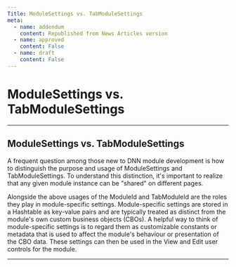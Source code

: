```yaml
---
Title: ModuleSettings vs. TabModuleSettings
meta:
  - name: addendum
    content: Republished from News Articles version
  - name: approved
    content: False
  - name: draft
    content: False
---
```

# ModuleSettings vs. TabModuleSettings

---
## ModuleSettings vs. TabModuleSettings


A frequent question among those new to DNN module development is how to distinguish the purpose and usage of ModuleSettings and TabModuleSettings. To understand this distinction, it's important to realize that any given module instance can be "shared" on different pages.

 



 



 



 

Alongside the above usages of the ModuleId and TabModuleId are the roles they play in module-specific settings. Module-specific settings are stored in a Hashtable as key-value pairs and are typically treated as distinct from the module's own custom business objects (CBOs). A helpful way to think of module-specific settings is to regard them as customizable constants or metadata that is used to affect the module's behaviour or presentation of the CBO data. These settings can then be used in the View and Edit user controls for the module.



---
